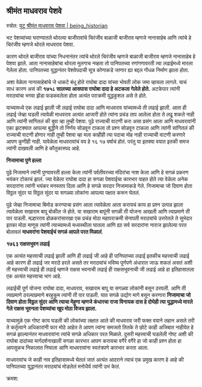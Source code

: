 
## श्रीमंत माधवराव पेशवे

स्त्रोत: [युटू श्रीमंत माधवराव पेशवा | being_historian](https://www.youtube.com/watch?v=Yi5UL4rhPNw)

भट पेशव्यांच्या घराण्यातले थोरल्या बाजीरावांचे चिरंजीव बाळाजी बाजीराव म्हणजे नानासाहेब आणि त्यांचे हे चिरंजीव म्हणजे थोरले माधवराव पेशवा.

कारण थोरले बाजीराव यांच्या निधनानंतर त्यांचे थोरले चिरंजीव म्हणजे बाळाजी बाजीराव म्हणजे नानासाहेब हे पेशवा झाले. आता नानासाहेबांचा थोरला मुलगाच नव्हता तो पानिपतच्या रणांगणावरती त्या लढाईमध्ये मारला गेलेला होता. पानिपतच्या युद्धानंतर पेशवेपदाची सूत्र कोणाकडे जाणार ह्या बद्दल गोंधळ निर्माण झाला होता. 

अशा वेळेला नानासाहेबांचे जे धाकटे बंधू होते राघोबा दादा यांच्या भोवती लोक जमा व्हायला लागले. याचं साधं कारण असं की **१७५८ सालच्या आसपास राघोबा दादा हे अटकला गेलेले होते.** अटकेपार त्यांनी मराठ्यांचा भगवा झेंडा फडकवलेला होता अत्यंत पराक्रमी युद्धकुशल असे ते होते.

याच्यामध्ये एक लढाई झाली जी लढाई राघोबा दादा आणि माधवराव यांच्यामध्ये ती लढाई झाली. आता ही लढाई जेव्हा घडली त्यावेळी माधवराव अत्यंत आजारी होते त्यांना प्रचंड ताप आलेला होता ते लढू शकले नाही आणि त्यांनी सांगितलं की बुवा व्हा तुम्ही पेशवा. पुढे राज्याची वाटणी करा असा प्रसंग आला आणि माधवरावांनी एका झटक्यात आपल्या बुद्धीने तो निर्णय सोडवून टाकला तो प्रश्न सोडवून टाकला आणि त्यांनी सांगितलं की राज्याची वाटणी होणार नाही तुम्ही पेशवा व्हा मला काहीही त्या पदाचा मोह नाही राज्याची वाटणी करणारे आपण कुणीही नाही. यावेळेला माधवरावांचं वय हे १६ १७ वर्षाचं होतं. परंतु या इतक्या वयात इतकी समज त्यांनी दाखवली आणि हे कौतुकास्पद आहे.

**निजामाचा पुणे हल्ला**

पुढे निजामाने त्यांनी पुण्यावरती हल्ला केला त्यांनी पर्वतीवरच्या मंदिरांचा नाश केला आणि हे सगळं प्रकरण भयंकर टोकाचं झालं. ज्या वेळेला राघोबा दादा हा सगळा पेशवाईचा कारभार पाहत होते त्या वेळेला अनेक सरदारांना त्यांनी भयंकर मनस्ताप दिला आणि हे सगळे सरदार निजामाकडे गेले. निजामाचा जो दिवाण होता विठ्ठल सुंदर या विठ्ठल सुंदर या सगळ्या लोकांना आपल्या पक्षात करून घेतलं.

पुढे जेव्हा निजामाचा बिमोड करण्याचा प्रसंग आला त्यावेळेला आता करायचं काय हा प्रश्न उत्पन्न झाला त्यावेळेला सखाराम बापू बोकील जे होते. या सखाराम बापूंनी सगळी ती योजना आखली आणि त्याप्रमाणे ती पार पाडली. मल्हारराव होळकरांसारखा एक प्रचंड मोठा महापराक्रमी सेनापती मराठ्यांचे उत्तरेतले ते सुभेदार इतका मोठा माणूस त्यांनी त्याच्यामध्ये मध्यस्थीला घातला आणि ह्या सर्व सरदारांना नाराज झालेल्या परत बोलावलं **माधवरांना पेशवाईचं सगळं आपले परत मिळालं**.

**१७६३ राक्षसभुवन लढाई**

एक अत्यंत महत्त्वाची लढाई झाली आणि ही लढाई जी आहे ही पानिपतच्या लढाई इतकीच महत्त्वाची लढाई आहे कारण ही लढाई जर मराठे हरले असते तर मराठ्यांचं भविष्य पूर्णपणे अंधारात जाऊ शकलं असतं अशी ती महत्त्वाची लढाई ही लढाई म्हणजे राक्षस भवनाची लढाई ही राक्षसभूवनाची जी लढाई आहे हा इतिहासातला एक अत्यंत महत्त्वाचा भाग आहे.

लढाईची पूर्ण योजना राघोबा दादा, माधवराव, सखाराम बापू या सगळ्या लोकांनी बसून ठरवली. आणि ती त्याप्रमाणे ठरल्याप्रमाणे बरहुकूम त्यांनी ती पार पाडली. यात सगळे उद्योग मागे बसून करणारा **निजामाचा जो दिवाण होता विठ्ठल सुंदर आणि त्याचा मेहुणा म्हणजे कंधारचा राजा विनायक दास हे दोघेही त्या युद्धामध्ये मारले गेले राक्षस भूवनला पेशव्यांचा खूप मोठा विजय झाला.**

याच्यामुळे एक गोष्ट काय घडली की लोकांच्या लक्षात आले की माधवराव जरी फक्त वयाने लहान असले तरी ते कर्तृत्वाने अधिकारांनी फार मोठे आहेत ते आपण त्यांना समजतो तितके ते छोटे काही अजिबात नाहीयेत हे सगळं झाल्यानंतर माधवरावांना त्यांचे सगळे अधिकार परत मिळाले. दुसरी महत्त्वाची घडलेली गोष्ट अशी की राघोबा दादांच्या मार्गदर्शनाखाली सगळा कारभार आपण करायचा वगैरे वगैरे हा जो काही प्रश्न होता हा आपसुकच निकालात निघाला आणि माधवरावांना स्वतंत्रपणे कारभार करता आला.

माधवरावांच जे काही नाव इतिहासामध्ये घेतलं जातं अत्यंत आदराने त्याचं एक प्रमुख कारण हे आहे की पानिपतच्या युद्धानंतर मराठ्यांचं मोडलेलं मनोधैर्य त्यांनी उभं केलं.

क्रमश:

